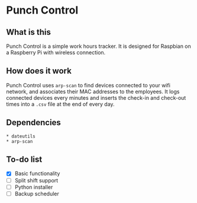 # Punch Control

## What is this

Punch Control is a simple work hours tracker. It is designed for Raspbian on a Raspberry Pi with wireless connection.

## How does it work

Punch Control uses `arp-scan` to find devices connected to your wifi network, and associates their MAC addresses to the employees. It logs connected devices every minutes and inserts the check-in and check-out times into a `.csv` file at the end of every day.

## Dependencies

	* dateutils
	* arp-scan
	
## To-do list

- [x] Basic functionality
- [ ] Split shift support
- [ ] Python installer
- [ ] Backup scheduler
